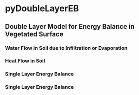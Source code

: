 # pyDoubleLayerEB

## Double Layer Model for Energy Balance in Vegetated Surface



### Water Flow in Soil due to Infiltration or Evaporation

### Heat Flow in Soil

### Single Layer Energy Balance


### Single Layer Energy Balance